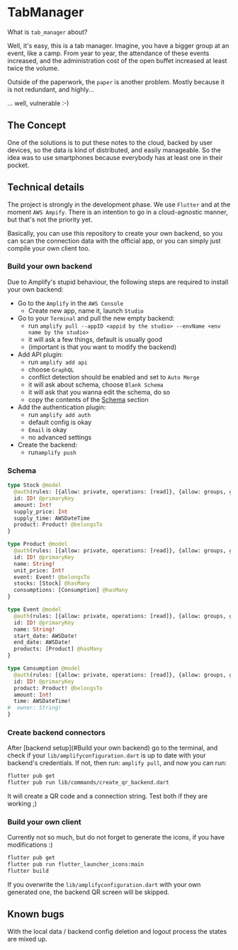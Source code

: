 # TabManager
What is `tab_manager` about?

Well, it's easy, this is a tab manager. Imagine, you have a bigger group at an event, like a camp.
From year to year, the attendance of these events increased, and the administration cost of the open
buffet increased at least twice the volume.

Outside of the paperwork, the `paper` is another problem.
Mostly because it is not redundant, and highly...

... well, vulnerable :-)

## The Concept
One of the solutions is to put these notes to the cloud, backed by user devices, so the data is kind
of distributed, and easily manageable.
So the idea was to use smartphones because everybody has at least one in their pocket.

## Technical details
The project is strongly in the development phase. We use `Flutter` and at the moment `AWS Ampify`.
There is an intention to go in a cloud-agnostic manner, but that's not the priority yet.

Basically, you can use this repository to create your own backend, so you can scan the connection
data with the official app, or you can simply just compile your own client too.

### Build your own backend
Due to Amplify's stupid behaviour, the following steps are required to install your own backend:

 - Go to the `Amplify` in the `AWS Console`
   * Create new app, name it, launch `Studio`
 - Go to your `Terminal` and pull the new empty backend:
   * run `amplify pull --appID <appid by the studio> --envName <env name by the studio>`
   * it will ask a few things, default is usually good
   * (important is that you want to modify the backend)
 - Add API plugin:
   * run `amplify add api`
   * choose `GraphQL`
   * conflict detection should be enabled and set to `Auto Merge`
   * it will ask about schema, choose `Blank Schema`
   * it will ask that you wanna edit the schema, do so
   * copy the contents of the [Schema](#schema) section
 - Add the authentication plugin:
   * run `amplify add auth`
   * default config is okay
   * `Email` is okay
   * no advanced settings
 - Create the backend:
   * run`amplify push`

### Schema

```graphql
type Stock @model
  @auth(rules: [{allow: private, operations: [read]}, {allow: groups, groups: ["Admin"]}]) {
  id: ID! @primaryKey
  amount: Int!
  supply_price: Int
  supply_time: AWSDateTime
  product: Product! @belongsTo
}

type Product @model
  @auth(rules: [{allow: private, operations: [read]}, {allow: groups, groups: ["Admin"]}]) {
  id: ID! @primaryKey
  name: String!
  unit_price: Int!
  event: Event! @belongsTo
  stocks: [Stock] @hasMany
  consumptions: [Consumption] @hasMany
}

type Event @model
  @auth(rules: [{allow: private, operations: [read]}, {allow: groups, groups: ["Admin"]}]) {
  id: ID! @primaryKey
  name: String!
  start_date: AWSDate!
  end_date: AWSDate!
  products: [Product] @hasMany
}

type Consumption @model
  @auth(rules: [{allow: private, operations: [read]}, {allow: groups, groups: ["Admin"]}, {allow: owner}]) {
  id: ID! @primaryKey
  product: Product! @belongsTo
  amount: Int!
  time: AWSDateTime!
#  owner: String!
}
```

### Create backend connectors
After [backend setup](#Build your own backend) go to the terminal, and check if your
`lib/amplifyconfiguration.dart` is up to date with your backend's credentials. If not, then run:
`amplify pull`, and now you can run:

```bash
flutter pub get
flutter pub run lib/commands/create_qr_backend.dart
```

It will create a QR code and a connection string. Test both if they are working ;)

### Build your own client
Currently not so much, but do not forget to generate the icons, if you have modifications :)

```bash
flutter pub get
flutter pub run flutter_launcher_icons:main
flutter build
```

If you overwrite the `lib/amplifyconfiguration.dart` with your own generated one,
the backend QR screen will be skipped.

## Known bugs
With the local data / backend config deletion and logout process the states are mixed up.
